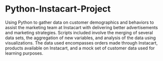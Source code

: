 # Python-Instacart-Project

Using Python to gather data on customer demographics and behaviors to assist the marketing team at Instacart with delivering better advertisements and marketing strategies. Scripts included involve the merging of several data sets, the aggregation of new variables, and analysis of the data using visualizations. The data used encompasses orders made through Instacart, products available on Instacart, and a mock set of customer data used for learning purposes. 
